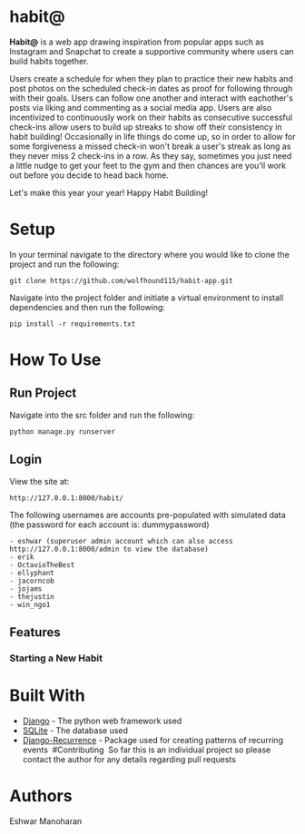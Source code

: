 # habit@
**Habit@** is a web app drawing inspiration from popular apps such as Instagram and Snapchat to create a supportive community where users can build habits together. 

Users create a schedule for when they plan to practice their new habits and post photos on the scheduled check-in dates as proof for following through with their goals. Users can follow one another and interact with eachother's posts via liking and commenting as a social media app. Users are also incentivized to continuously work on their habits as consecutive successful check-ins allow users to build up streaks to show off their consistency in habit building! Occasionally in life things do come up, so in order to allow for some forgiveness a missed check-in won't break a user's streak as long as they never miss 2 check-ins in a row. As they say, sometimes you just need a little nudge to get your feet to the gym and then chances are you'll work out before you decide to head back home. 

Let's make this year your year! Happy Habit Building!

# Setup
In your terminal navigate to the directory where you would like to clone the project and run the following:
```
git clone https://github.com/wolfhound115/habit-app.git
```

Navigate into the project folder and initiate a virtual environment to install dependencies and then run the following:
```
pip install -r requirements.txt
```

# How To Use
## Run Project
Navigate into the src folder and run the following:
```
python manage.py runserver
```

## Login
View the site at:
```
http://127.0.0.1:8000/habit/
```

The following usernames are accounts pre-populated with simulated data (the password for each account is: dummypassword)
```
- eshwar (superuser admin account which can also access http://127.0.0.1:8000/admin to view the database)
- erik
- OctavioTheBest
- ellyphant
- jacorncob
- jojams
- thejustin
- win_ngo1
```

## Features
### Starting a New Habit


# Built With
- [Django](https://docs.djangoproject.com/en/3.1/) - The python web framework used
- [SQLite](https://www.sqlite.org/index.html) - The database used
- [Django-Recurrence](https://github.com/django-recurrence/django-recurrence) - Package used for creating patterns of recurring events  #Contributing  So far this is an individual project so please contact the author for any details regarding pull requests

# Authors
Eshwar Manoharan 
